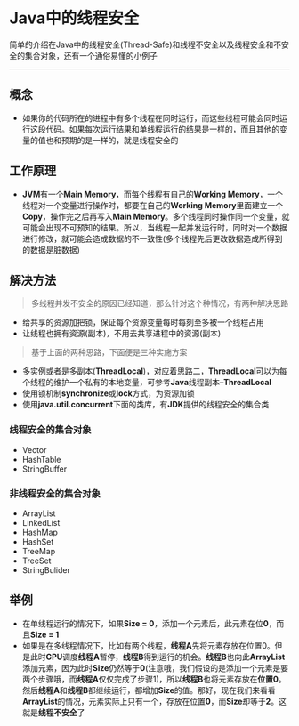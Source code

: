 # Java中的线程安全

<!-- 2018-10-26 15:18:18 -->

简单的介绍在Java中的线程安全(Thread-Safe)和线程不安全以及线程安全和不安全的集合对象，还有一个通俗易懂的小例子

-----

## 概念

* 如果你的代码所在的进程中有多个线程在同时运行，而这些线程可能会同时运行这段代码。如果每次运行结果和单线程运行的结果是一样的，而且其他的变量的值也和预期的是一样的，就是线程安全的

## 工作原理

* **JVM**有一个**Main Memory**，而每个线程有自己的**Working Memory**，一个线程对一个变量进行操作时，都要在自己的**Working Memory**里面建立一个**Copy**，操作完之后再写入**Main Memory**。多个线程同时操作同一个变量，就可能会出现不可预知的结果。所以，当线程一起并发运行时，同时对一个数据进行修改，就可能会造成数据的不一致性(多个线程先后更改数据造成所得到的数据是脏数据)

## 解决方法

> 多线程并发不安全的原因已经知道，那么针对这个种情况，有两种解决思路

* 给共享的资源加把锁，保证每个资源变量每时每刻至多被一个线程占用
* 让线程也拥有资源(副本)，不用去共享进程中的资源(副本)

> 基于上面的两种思路，下面便是三种实施方案

* 多实例或者是多副本(**ThreadLocal**)，对应着思路二，**ThreadLocal**可以为每个线程的维护一个私有的本地变量，可参考**Java**线程副本–**ThreadLocal**
* 使用锁机制**synchronize**或**lock**方式，为资源加锁
* 使用**java.util.concurrent**下面的类库，有**JDK**提供的线程安全的集合类

### 线程安全的集合对象

* Vector
* HashTable
* StringBuffer

### 非线程安全的集合对象

* ArrayList
* LinkedList
* HashMap
* HashSet
* TreeMap
* TreeSet
* StringBulider

## 举例

* 在单线程运行的情况下，如果**Size = 0**，添加一个元素后，此元素在位**0**，而且**Size = 1**
* 如果是在多线程情况下，比如有两个线程，**线程A**先将元素存放在位置0。但是此时**CPU**调度**线程A**暂停，**线程B**得到运行的机会。**线程B**也向此**ArrayList**添加元素，因为此时**Size**仍然等于**0**(注意哦，我们假设的是添加一个元素是要两个步骤哦，而**线程A**仅仅完成了步骤1)，所以**线程B**也将元素存放在**位置0**。然后**线程A**和**线程B**都继续运行，都增加**Size**的值。那好，现在我们来看看**ArrayList**的情况，元素实际上只有一个，存放在位置**0**，而**Size**却等于**2**。这就是**线程不安全**了